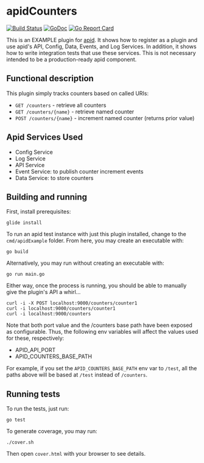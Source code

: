 # apidCounters

[![Build Status](https://travis-ci.org/apid/apidCounters.svg)](https://travis-ci.org/apid/apidCounters) [![GoDoc](https://godoc.org/github.com/apid/apidCounters?status.svg)](https://godoc.org/github.com/apid/apidCounters) [![Go Report Card](https://goreportcard.com/badge/github.com/apid/apidCounters)](https://goreportcard.com/report/github.com/apid/apidCounters)

This is an EXAMPLE plugin for [apid](http://github.com/apid/apid). It shows how to register as a plugin and 
use apid's API, Config, Data, Events, and Log Services. In addition, it shows how to write integration tests
that use these services. This is not necessary intended to be a production-ready apid component. 


## Functional description

This plugin simply tracks counters based on called URIs:
 
* `GET /counters` - retrieve all counters
* `GET /counters/{name}` - retrieve named counter
* `POST /counters/{name}` - increment named counter (returns prior value) 


## Apid Services Used

* Config Service
* Log Service
* API Service
* Event Service: to publish counter increment events 
* Data Service: to store counters 


## Building and running

First, install prerequisites:
 
    glide install

To run an apid test instance with just this plugin installed, change to the `cmd/apidExample` folder. 
From here, you may create an executable with: 

    go build 
  
Alternatively, you may run without creating an executable with:

    go run main.go 
 
Either way, once the process is running, you should be able to manually give the plugin's API a whirl...

    curl -i -X POST localhost:9000/counters/counter1 
    curl -i localhost:9000/counters/counter1
    curl -i localhost:9000/counters

Note that both port value and the /counters base path have been exposed as configurable. Thus, the following 
env variables will affect the values used for these, respectively:

* APID_API_PORT
* APID_COUNTERS_BASE_PATH

For example, if you set the `APID_COUNTERS_BASE_PATH` env var to `/test`, all the paths above will 
be based at `/test` instead of `/counters`.


## Running tests

To run the tests, just run:

    go test
    
To generate coverage, you may run:

    ./cover.sh

Then open `cover.html` with your browser to see details.
